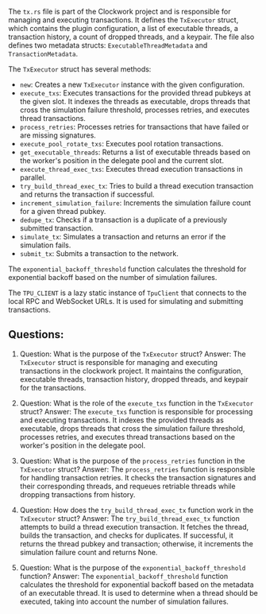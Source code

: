 The `tx.rs` file is part of the Clockwork project and is responsible for managing and executing transactions. It defines the `TxExecutor` struct, which contains the plugin configuration, a list of executable threads, a transaction history, a count of dropped threads, and a keypair. The file also defines two metadata structs: `ExecutableThreadMetadata` and `TransactionMetadata`.

The `TxExecutor` struct has several methods:

- `new`: Creates a new `TxExecutor` instance with the given configuration.
- `execute_txs`: Executes transactions for the provided thread pubkeys at the given slot. It indexes the threads as executable, drops threads that cross the simulation failure threshold, processes retries, and executes thread transactions.
- `process_retries`: Processes retries for transactions that have failed or are missing signatures.
- `execute_pool_rotate_txs`: Executes pool rotation transactions.
- `get_executable_threads`: Returns a list of executable threads based on the worker's position in the delegate pool and the current slot.
- `execute_thread_exec_txs`: Executes thread execution transactions in parallel.
- `try_build_thread_exec_tx`: Tries to build a thread execution transaction and returns the transaction if successful.
- `increment_simulation_failure`: Increments the simulation failure count for a given thread pubkey.
- `dedupe_tx`: Checks if a transaction is a duplicate of a previously submitted transaction.
- `simulate_tx`: Simulates a transaction and returns an error if the simulation fails.
- `submit_tx`: Submits a transaction to the network.

The `exponential_backoff_threshold` function calculates the threshold for exponential backoff based on the number of simulation failures.

The `TPU_CLIENT` is a lazy static instance of `TpuClient` that connects to the local RPC and WebSocket URLs. It is used for simulating and submitting transactions.

## Questions:

1. Question: What is the purpose of the `TxExecutor` struct?
   Answer: The `TxExecutor` struct is responsible for managing and executing transactions in the clockwork project. It maintains the configuration, executable threads, transaction history, dropped threads, and keypair for the transactions.

2. Question: What is the role of the `execute_txs` function in the `TxExecutor` struct?
   Answer: The `execute_txs` function is responsible for processing and executing transactions. It indexes the provided threads as executable, drops threads that cross the simulation failure threshold, processes retries, and executes thread transactions based on the worker's position in the delegate pool.

3. Question: What is the purpose of the `process_retries` function in the `TxExecutor` struct?
   Answer: The `process_retries` function is responsible for handling transaction retries. It checks the transaction signatures and their corresponding threads, and requeues retriable threads while dropping transactions from history.

4. Question: How does the `try_build_thread_exec_tx` function work in the `TxExecutor` struct?
   Answer: The `try_build_thread_exec_tx` function attempts to build a thread execution transaction. It fetches the thread, builds the transaction, and checks for duplicates. If successful, it returns the thread pubkey and transaction; otherwise, it increments the simulation failure count and returns None.

5. Question: What is the purpose of the `exponential_backoff_threshold` function?
   Answer: The `exponential_backoff_threshold` function calculates the threshold for exponential backoff based on the metadata of an executable thread. It is used to determine when a thread should be executed, taking into account the number of simulation failures.
